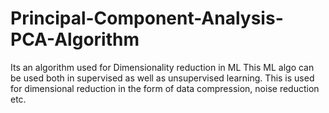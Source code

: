 # Principal-Component-Analysis-PCA-Algorithm
Its an algorithm used for Dimensionality reduction in ML
This ML algo can be used both in supervised as well as unsupervised learning.
This is used for dimensional reduction in the form of data compression, noise reduction etc.
